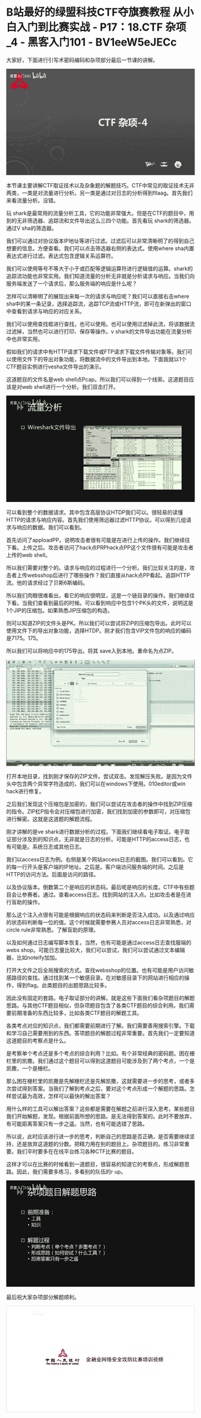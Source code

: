 # B站最好的绿盟科技CTF夺旗赛教程 从小白入门到比赛实战 - P17：18.CTF 杂项_4 - 黑客入门101 - BV1eeW5eJECc

大家好，下面进行引写术密码编码和杂项部分最后一节课的讲解。

![](img/d706a4cdd11e4a41883827401f882d99_1.png)

本节课主要讲解CTF取证技术以及杂象题的解题技巧。CTF中常见的取证技术无非两类，一类是对流量进行分析。另一类是通过对日志的分析得到fllaag。首先我们来看流量分析。没错。

玩 shark是最常用的流量分析工具，它的功能非常强大。但是在CTF的题目中，用到的无非筛选器、追踪流和文件导出这么三四个功能。首先看玩 shark的筛选器。通过V sha的筛选器。

我们可以通过对协议版本IP地址等进行过滤。过滤后可以非常清晰明了的得到自己想要的信息。方便查看。我们可以点击筛选器右侧的表达式。使用where sha内置表达式进行过滤。表达式包含逻辑关系运算符。

我们可以使用等号不等大于小于或匹配等逻辑运算符进行逻辑值的运算。shark的追踪流功能也非常实用。我们知道流量的分析无非就是分析请求与响应。当我们向服务端发送了一个请求后，那么服务端的响应是什么呢？

怎样可以清晰明了的展现出来每一次的请求与响应呢？我们可以直接右击where sha中的某一条记录，选择追踪流，追踪TCP流或HTTP流，即可在新弹出的窗口中查看到请求与响应的对应关系。

我们可以使用查找框进行查找，也可以使用。也可以使用过滤掉此流，将该数据流过滤掉，当然也可以进行打印、保存等操作。v shark的文件导出功能在流量分析中也非常实用。

假如我们的请求中有HTTP请求下载文件或FTP请求下载文件传输对象等。我们可以使用文件下的导出对象功能，将数据流中的文件导出到本地。下面我就以1个CTF题目实例进行vesha文件导出的演示。

这道题目的文件名是web shell点Pcap。所以我们可以得到一个线索。这道题目应该是对web shell进行一个分析。我们双击打开。



![](img/d706a4cdd11e4a41883827401f882d99_3.png)

可以看到整个的数据请求。其中包含高层协议HTDP我们可以。很轻易的读懂HTTP的请求与响应内容。首先我们使用筛远器过滤HTTP协议。可以得到几组请求与响应的数据。我们可以看到。

首先访问了apploadPP。说明攻击者很有可能是在进行上传的操作。我们继续往下看。上传之后。攻击者访问了hack点PRPhack点PP这个文件很有可能是攻击者上传的web shell。

所以我们需要对整个的。请求与响应的过程进行一个分析。我们比较关注的是，攻击者上传websshop后进行了哪些操作？我们直接从hack点PP看起。追踪HTTP流。他的请求经过了贝斯6斯编码。

所以我们肉眼很难看出，看它的响应很明显，这是一个链目录的操作。我们继续往下看。当我们查看到最后的时候。可以看到响应中包含1个PK头的文件，说明这是1个JIP的压缩包。如果熟悉JIP压缩包的构造。

则可以知道ZIP的文件头是PK。所以我们可以尝试将ZIP的压缩包导出。此时可以使用文件下的导出对象功能，选择HTDP。刚才我们包含VIP文件包的响应的编码是7175。175。

所以我们可以将响应中的175导出。将其 save入到本地。重命名为点ZIP。

![](img/d706a4cdd11e4a41883827401f882d99_5.png)

打开本地目录，找到刚才保存的ZIP文件。尝试双击。发现解压失败。是因为文件头中包含两个异常字符造成的，我们可以在windows下使用。010editor或win hack进行修复。

之后我们发现这个压缩包是加密的，我们可以尝试在攻击者的操作中找到ZIP压缩的指令。ZIP杠P指令会对压缩包进行加密，我们找到加密的参数即可，对压缩包进行解密。这就是这道题的解题流程。

刚才讲解的是ve shark进行数据分析的过程。下面我们继续看电子取证。电子取证部分涉及到的知识点，无非就是日志的分析。可能是HTTP的access日志，也有可能是。系统日志或其他日志。

我们以access日志为例。右侧是某个网站access日志的截图。我们可以看到。它的每一行开头是客户端的IP地址。之后是。客户端访问服务端的时间。之后是HTTP的访问方法。后面是访问的路径。

以及协议版本。倒数第二个是响应的状态码。最后呢是响应的长度。CTF中有些题目会让参赛者。通过。查看access日志。找到网站的注入点。比如攻击者是在进行盲助的操作。

那么这个注入点很有可能是根据响应的状态码来判断是否注入成功。以及通过响应的状态码判断每一位的值。这个时候就需要参赛人员对access日志非常熟悉，对circle rule非常熟悉。了解盲助的原理。

以及如何通过日志编写脚本恢复。当然，也有可能是通过access日志查找服端的webs shop。可能日志量比较大，我们可以尝试，我们可以尝试通过文本编辑器，比如noteify加加。

打开大文件之后全局搜索的方式。查找websshop的位置。也有可能是用户访问敏感路径的查找。通过找到某一个敏感目录。在对敏感目录下的网站进行相应的操作，得到flag。此类题目的出题思路比较多。

因此没有固定的套路。电子取证部分的讲解。就是这些下面我们看杂项题目的解题思路。与其他CTF题目相似，但杂项题目包含了各类CTF题目的综合利用。我们需要前期准备的东西比较多，比如各类CTF题目的解题工具。

各类考点对应的知识点，我们都需要前期进行了解。我们需要善用搜索引擎。下载和学习自己需要用到的东西。答项题目的解题过程非常重要。首先我们一定要知道这道题目的考察点是什么。

是考察单个考点还是多个考点的综合利用？比如。有个非常经典的密码题。困在栅栏里的凯撒。我们通过这个题目可以得到这道题目可能涉及到了两个考点，一个是凯撒，一个是栅栏。

那么困在栅栏里的凯撒是先解栅栏还是先解凯撒，这就需要进一步的思考，或者多次尝试得到答案。当我们了解到考点之后，要对这个考点形成一个解题的思路。怎样尝试最为高效，怎样可以最快的解出答案？

用什么样的工具可以解出答案？这些都是需要在解题之前进行深入思考。某些题目我们开始解题，发现。根据前面所想的思路。是无法得到答案的。此时不要放弃，有可能距离答案只有一步之遥。当然，也有可能选错了思路。

所以说，此时应该进行进一步的思考，判断自己的思路是否正确，是否需要继续坚持，还是放弃这道题的分数。把精力用在别的题目上。杂项题目的。练习非常重要。我们平时要多在在线平台练习各种CTF比赛的题目。

这样才可以在比赛的时候看到一道题目，很容易的知道它的考察点，形成解题思路。因此，我们需要多练习，多看别的队伍的r up。



![](img/d706a4cdd11e4a41883827401f882d99_7.png)

最后祝大家杂项部分解题顺利。

![](img/d706a4cdd11e4a41883827401f882d99_9.png)